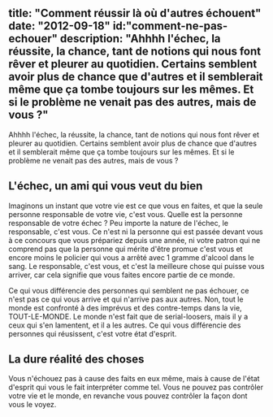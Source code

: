 title: "Comment réussir là où d'autres échouent"
date: "2012-09-18"
id:"comment-ne-pas-echouer"
description: "Ahhhh l'échec, la réussite, la chance, tant de notions qui nous font rêver et pleurer au quotidien. Certains semblent avoir plus de chance que d'autres et il semblerait même que ça tombe toujours sur les mêmes. Et si le problème ne venait pas des autres, mais de vous ?"
---

Ahhhh l'échec, la réussite, la chance, tant de notions qui nous font rêver et pleurer au quotidien. Certains semblent avoir plus de chance que d'autres et il semblerait même que ça tombe toujours sur les mêmes. Et si le problème ne venait pas des autres, mais de vous ?

## L'échec, un ami qui vous veut du bien

Imaginons un instant que votre vie est ce que vous en faites, et que la seule personne responsable de votre vie, c'est vous. Quelle est la personne responsable de votre échec ? Peu importe la nature de l'échec, le responsable, c'est vous. Ce n'est ni la personne qui est passée devant vous à ce concours que vous prépariez depuis une année, ni votre patron qui ne comprend pas que la personne qui mérite d'être promue c'est vous et encore moins le policier qui vous a arrêté avec 1 gramme d'alcool dans le sang. Le responsable, c'est vous, et c'est la meilleure chose qui puisse vous arriver, car cela signifie que vous faites encore partie de ce monde.

Ce qui vous différencie des personnes qui semblent ne pas échouer, ce n'est pas ce qui vous arrive et qui n'arrive pas aux autres. Non, tout le monde est confronté à des imprévus et des contre-temps dans la vie, TOUT-LE-MONDE. Le monde n'est fait que de serial-loosers, mais il y a ceux qui s'en lamentent, et il a les autres. Ce qui vous différencie des personnes qui réusissent, c'est votre état d'esprit.

## La dure réalité des choses

Vous n'échouez pas à cause des faits en eux même, mais à cause de l'état d'esprit qui vous le fait interpréter comme tel. Vous ne pouvez pas contrôler votre vie et le monde, en revanche vous pouvez contrôler la façon dont vous le voyez.
